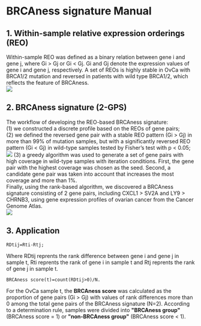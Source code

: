 # BRCAness signature Manual
## 1. Within-sample relative expression orderings (REO)
Within-sample REO was defined as a binary relation between gene i and gene j, where Gi > Gj or Gi < Gj. Gi and Gj denote the expression values of gene i and gene j, respectively. A set of REOs is highly stable in OvCa with BRCA1/2 mutation and reversed in patients with wild type BRCA1/2, which reflects the feature of BRCAness.<br> 
![](https://github.com/ttchen0714/BRCAness-signature/tree/master/Image/f1.jpg)
## 2. BRCAness signature (2-GPS)
The workflow of developing the REO-based BRCAness signature: <br>
(1) we constructed a discrete profile based on the REOs of gene pairs;<br>
(2) we defined the reversed gene pair with a stable REO pattern (Gi > Gj) in more than 99% of mutation samples, but with a significantly reversed REO pattern (Gi < Gj) in wild-type samples tested by Fisher’s test with p < 0.05; <br>
![](https://github.com/ttchen0714/BRCAness-signature/tree/master/Image/f2.jpg)
(3) a greedy algorithm was used to generate a set of gene pairs with high coverage in wild-type samples with iteration conditions. First, the gene pair with the highest coverage was chosen as the seed. Second, a candidate gene pair was
taken into account that increases the most coverage and more than 1%.<br>
Finally, using the rank-based algorithm, we discovered a BRCAness signature consisting of 2 gene pairs, including CXCL1 > SV2A and LY9 > CHRNB3, using gene expression profiles of ovarian cancer from the Cancer Genome Atlas.<br>
![](https://github.com/ttchen0714/BRCAness-signature/tree/master/Image/f3.jpg)
## 3. Application
```
RDtij=Rti-Rtj;
```
Where RDtij reprents the rank difference between gene i and gene j in sample t, Rti reprents the rank of gene i in sample t and Rtj reprents the rank of gene j in sample t.<br>
```
BRCAness score(t)=count(RDtij>0)/N.  
```
For the OvCa sample t, the **BRCAness score** was calculated as the proportion of gene pairs (Gi > Gj) 
with values of rank differences more than 0 among the total gene pairs of the BRCAness signature (N=2). 
According to a determination rule, samples were divided into **"BRCAness group"** (BRCAness score = 1) or **"non-BRCAness group"** (BRCAness score < 1). <br>
